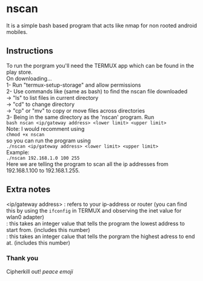# nscan
It is a simple bash based program that acts like nmap for non rooted android mobiles.

## Instructions
To run the porgram you'll need the TERMUX app which can be found in the play store.  
On downloading...  
1- Run "termux-setup-storage" and allow permissions  
2- Use commands like (same as bash) to find the nscan file downloaded  
          -> "ls" to list files in current directory  
          -> "cd" to change directory  
          -> "cp" or "mv" to copy or move files across directories  
3- Being in the same directory as the 'nscan' program. Run  
`bash nscan <ip/gateway address> <lower limit> <upper limit>`  
Note: I would recomment using  
`chmod +x nscan`  
so you can run the program using  
`./nscan <ip/gateway address> <lower limit> <upper limit>`  
Example:  
  `./nscan 192.168.1.0 100 255`  
  Here we are telling the program to scan all the ip addresses from 192.168.1.100 to 192.168.1.255.  

## Extra notes
<ip/gateway address> : refers to your ip-address or router (you can find this by using the `ifconfig` in TERMUX and observing the inet value for wlan0 adapter)  
<lower limit>        : this takes an integer value that tells the program the lowest address to start from. (includes this number)  
<upper limit>        : this takes an integer calue that tells the porgram the highest adress to end at. (includes this number)  
  
### Thank you
Cipherkill out! *peace emoji*

